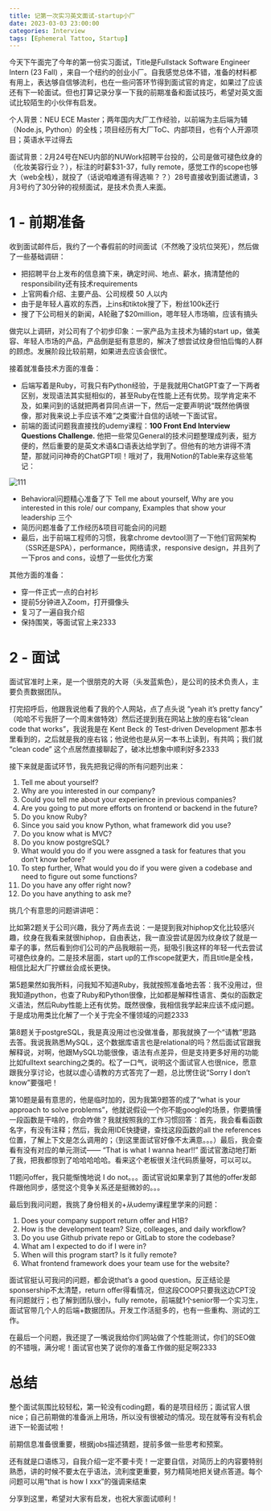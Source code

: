 ```yaml
---
title: 记第一次实习英文面试-startup小厂
date: 2023-03-03 23:00:00
categories: Interview
tags: [Ephemeral Tattoo, Startup]
---
```


今天下午面完了今年的第一份实习面试，Title是Fullstack Software Engineer Intern (23 Fall) ，来自一个纽约的创业小厂。自我感觉总体不错，准备的材料都有用上，表达够自信够流利，也在一些问答环节得到面试官的肯定，如果过了应该还有下一轮面试。但也打算记录分享一下我的前期准备和面试技巧，希望对英文面试比较陌生的小伙伴有启发。

<!-- more -->

个人背景：NEU ECE Master；两年国内大厂工作经验，以前端为主后端为辅（Node.js, Python）的全栈；项目经历有大厂ToC、内部项目，也有个人开源项目；英语水平过得去

面试背景：2月24号在NEU内部的NUWork招聘平台投的，公司是做可褪色纹身的（化妆美容行业？），标注的时薪$31-37，fully remote，感觉工作的scope也够大（web全栈），就投了（话说咱难道有得选嘛？？）28号直接收到面试邀请，3月3号约了30分钟的视频面试，是技术负责人来面。

# 1 - 前期准备

收到面试邮件后，我约了一个春假前的时间面试（不然晚了没坑位哭死），然后做了一些基础调研：

- 把招聘平台上发布的信息摘下来，确定时间、地点、薪水，搞清楚他的responsibility还有技术requirements
- 上官网看介绍、主要产品、公司规模 50 人以内
- 由于是年轻人喜欢的东西，上ins和tiktok搜了下，粉丝100k还行
- 搜了下公司相关的新闻，A轮融了$20million，嗯年轻人市场嘛，应该有搞头

做完以上调研，对公司有了个初步印象：一家产品为主技术为辅的start up，做美容、年轻人市场的产品，产品倒是挺有意思的，解决了想尝试纹身但怕后悔的人群的顾虑。发展阶段比较前期，如果进去应该会很忙。

接着就准备技术方面的准备：

- 后端写着是Ruby，可我只有Python经验，于是我就用ChatGPT查了一下两者区别，发现语法其实挺相似的，甚至Ruby在性能上还有优势。现学肯定来不及，如果问到的话就把两者异同点讲一下，然后一定要声明说“既然他俩很像，那对我来说上手应该不难”之类蜜汁自信的话唬一下面试官。
- 前端的面试问题我直接找的udemy课程：**100 Front End Interview Questions Challenge.** 他把一些常见General的技术问题整理成列表，挺方便的，然后重要的是英文术语&口语表达给学到了。但他有的地方讲得不清楚，那就问问神奇的ChatGPT呗！哦对了，我用Notion的Table来存这些笔记：

![111](https://static.bruski.wang/picgo/20230304012634-5fc34734d41f05750451846bd30aafb0.png)

- Behavioral问题精心准备了下 Tell me about yourself, Why are you interested in this role/ our company, Examples that show your leadership 三个
- 简历问题准备了工作经历&项目可能会问的问题
- 最后，出于前端工程师的习惯，我拿chrome devtool测了一下他们官网架构（SSR还是SPA），performance，网络请求，responsive design，并且列了一下pros and cons，设想了一些优化方案

其他方面的准备：

- 穿一件正式一点的白衬衫
- 提前5分钟进入Zoom，打开摄像头
- 复习了一遍自我介绍
- 保持围笑，等面试官上来2333

# 2 - 面试

面试官准时上来，是一个很朋克的大哥（头发蓝紫色），是公司的技术负责人，主要负责数据团队。

打完招呼后，他跟我说他看了我的个人网站，点了点头说 “yeah it’s pretty fancy” （哈哈不亏我肝了一个周末做特效）然后还提到我在网站上放的座右铭“clean code that works”，我说我是在 Kent Beck 的 Test-driven Development 那本书里看到的，之后就是我的座右铭；他说他也是从另一本书上读到，有共鸣；我们就 “clean code” 这个点居然直接聊起了，破冰比想象中顺利好多2333

接下来就是面试环节，我先把我记得的所有问题列出来：

1. Tell me about yourself?
2. Why are you interested in our company?
3. Could you tell me about your experience in previous companies?
4. Are you going to put more efforts on frontend or backend in the future?
5. Do you know Ruby?
6. Since you said you know Python, what framework did you use?
7. Do you know what is MVC?
8. Do you know postgreSQL?
9. What would you do if you were assgned a task for features that you don’t know before?
10. To step further, What would you do if you were given a codebase and need to figure out some functions?
11. Do you have any offer right now?
12. Do you have anything to ask me?

挑几个有意思的问题讲讲吧：

比如第2题关于公司兴趣，我分了两点去说：一是提到我对hiphop文化比较感兴趣，纹身在我看来就很hiphop，自由表达，我一直没尝试是因为纹身纹了就是一辈子的事，然后看到你们公司的产品我眼前一亮，挺吸引我这样的年轻一代去尝试可褪色纹身的。二是技术层面，start up的工作scope就更大，而且title是全栈，相信比起大厂拧螺丝会成长更快。

第5题果然如我所料，问我知不知道Ruby，我就按照准备地去答：我不没用过，但我知道python，也查了Ruby和Python很像，比如都是解释性语言、类似的函数定义语法，然后Ruby性能上还有优势。既然很像，我相信我学起来应该不成问题。于是成功用类比化解了一个关于完全不懂领域的问题2333

第8题关于postgreSQL，我是真没用过也没做准备，那我就换了一个“请教”思路去答。我说我熟悉MySQL，这个数据库语言也是relational的吗？然后面试官跟我解释说，对啊，他跟MySQL功能很像，语法有点差异，但是支持更多好用的功能比如fulltext searching之类的。松了一口气，说明这个面试官人也很nice，愿意跟我分享讨论，也就以虚心请教的方式答完了一题，总比愣住说“Sorry I don’t know”要强吧！

第10题是最有意思的，他是临时加的，因为我第9题答的成了“what is your approach to solve problems”，他就说假设一个你不能google的场景，你要搞懂一段函数是干啥的，你会咋做？我就按照我的工作习惯回答：首先，我会看看函数名字，有没有注释；然后，我会用IDE快捷键，查找这段函数的all the references位置，了解上下文是怎么调用的；（到这里面试官好像不太满意。。。）最后，我会查看有没有对应的单元测试—— “That is what I wanna hear!!” 面试官激动地打断了我，把我都惊到了哈哈哈哈哈。看来这个老板很关注代码质量呀，可以可以。

11题问offer，我只能惭愧地说 I do not。。。面试官说如果拿到了其他的offer发邮件跟他同步，感觉这个竞争关系还是挺微妙的。。。

最后到我问问题，我挑了身份相关的+从udemy课程里学来的问题：

1. Does your company support return offer and H1B?
2. How is the development team? Size, colleages, and daily workflow?
3. Do you use Github private repo or GitLab to store the codebase?
4. What am I expected to do if I were in?
5. When will this program start? Is it fully remote?
6. What frontend framework does your team use for the website?

面试官挺认可我问的问题，都会说that’s a good question。反正结论是sponsership不太清楚，return offer得看情况，但这段COOP只要我这边CPT没有问题就行；也了解到团队很小，fully remote，前端就1个senior带一个实习生，面试官带几个人的后端+数据团队。开发工作活挺多的，也有一些重构、测试的工作。

在最后一个问题，我还提了一嘴说我给你们网站做了个性能测试，你们的SEO做的不错哦，满分呢！面试官也笑了说你的准备工作做的挺足啊2333

# 总结

整个面试氛围比较轻松，第一轮没有coding题，看的是项目经历；面试官人很nice；自己前期做的准备派上用场，所以没有很被动的情况。现在就等有没有机会进下一轮面试啦！

前期信息准备很重要，根据jobs描述猜题，提前多做一些思考和预案。

还有就是口语练习，自我介绍一定不要卡壳！一定要自信，对简历上的内容要特别熟悉，讲的时候不要太在乎语法，流利度更重要，努力精简地把关键点答道。每个问题可以用“that is how I xxx”的强调来结束

分享到这里，希望对大家有启发，也祝大家面试顺利！
